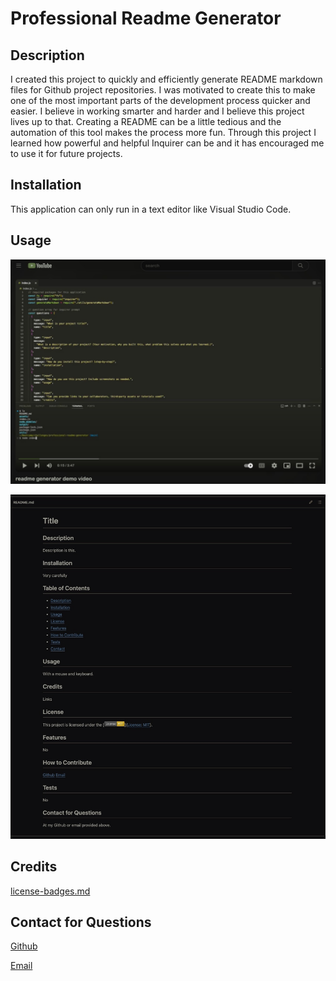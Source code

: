 
  
  # Professional Readme Generator

  ## Description
  I created this project to quickly and efficiently generate README markdown files for Github project repositories. I was motivated to create this to make one of the most important parts of the development process quicker and easier. I believe in working smarter and harder and I believe this project lives up to that. Creating a README can be a little tedious and the automation of this tool makes the process more fun. Through this project I learned how powerful and helpful Inquirer can be and it has encouraged me to use it for future projects. 

  ## Installation
  This application can only run in a text editor like Visual Studio Code.

  ## Usage
  
  [![demo-video](/assets/readme-gen-youtube.jpg)](https://youtu.be/ZvP3ic7ICj0 "README generator demo video")

  ![generated-readme-screenshot](/assets/generated-readme-screeshot.jpg)

  ## Credits
  [license-badges.md](https://gist.github.com/lukas-h/2a5d00690736b4c3a7ba)

  ## Contact for Questions
  [Github](https://www.github.com/jesse-howell)

  [Email](mailto:jessehowell.dev@tutanota.com)
  